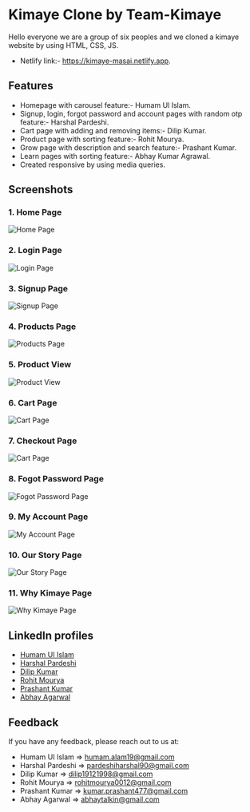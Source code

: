 # Kimaye Clone by Team-Kimaye

Hello everyone we are a group of six peoples and we cloned a kimaye website by using HTML, CSS, JS.
- Netlify link:- https://kimaye-masai.netlify.app.


## Features

- Homepage with carousel feature:- Humam Ul Islam.
- Signup, login, forgot password and account pages with random otp feature:- Harshal Pardeshi.
- Cart page with adding and removing items:- Dilip Kumar.
- Product page with sorting feature:- Rohit Mourya.
- Grow page with description and search feature:- Prashant Kumar.
- Learn pages with sorting feature:- Abhay Kumar Agrawal.
- Created responsive by using media queries.


## Screenshots

### 1. Home Page
![Home Page](./assets/homePage.png)
### 2. Login Page
![Login Page](./assets/loginPage.png)
### 3. Signup Page
![Signup Page](./assets/signupPage.png)
### 4. Products Page
![Products Page](./assets/productsPage.png)
### 5. Product View
![Product View](./assets/singleProductPage.png)
### 6. Cart Page
![Cart Page](./assets/cartPage.png)
### 7. Checkout Page
![Cart Page](./assets/checkoutPage.png)
### 8. Fogot Password Page
![Fogot Password Page](./assets/forgotPasswordPage.png)
### 9. My Account Page
![My Account Page](./assets/accountPage.png)
### 10. Our Story Page
![Our Story Page](./assets/ourStoryPage.png)
### 11. Why Kimaye Page
![Why Kimaye Page](./assets/whyKimayePage.png)


## LinkedIn profiles

- [Humam UI Islam](https://www.linkedin.com/in/humamul/)
- [Harshal Pardeshi](https://www.linkedin.com/in/harshalpardeshi/)
- [Dilip Kumar](https://www.linkedin.com/in/dilip-kumar1912/)
- [Rohit Mourya](https://www.linkedin.com/in/rohit-mourya/)
- [Prashant Kumar](https://www.linkedin.com/in/prashant-kumar-346037159/)
- [Abhay Agarwal](https://www.linkedin.com/in/abhay-agrawal-120731178/)


## Feedback

If you have any feedback, please reach out to us at:
- Humam UI Islam => humam.alam19@gmail.com
- Harshal Pardeshi => pardeshiharshal90@gmail.com
- Dilip Kumar => dilip19121998@gmail.com
- Rohit Mourya => rohitmourya0012@gmail.com
- Prashant Kumar => kumar.prashant477@gmail.com
- Abhay Agarwal => abhaytalkin@gmail.com
